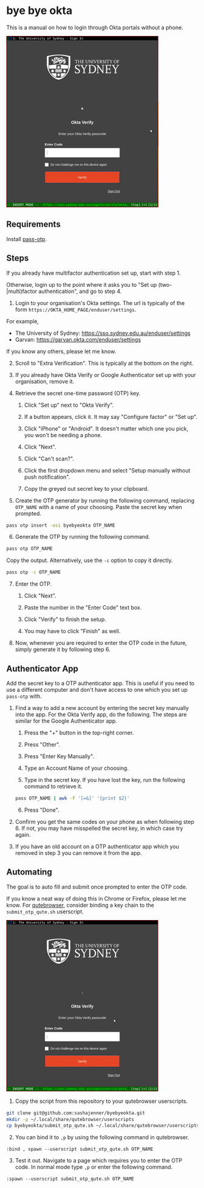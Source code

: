 bye bye okta
============
This is a manual on how to login through Okta portals without a phone.

![Logging into Usyd Canvas with the command](usyd_manual.gif)

## Requirements
Install [pass-otp](https://github.com/tadfisher/pass-otp#installation).


## Steps
If you already have multifactor authentication set up, start with step 1.

Otherwise, login up to the point where it asks you to "Set up
(two-|multi)factor authentication", and go to step 4.

1. Login to your organisation's Okta settings. The url is typically of the
   form `https://OKTA_HOME_PAGE/enduser/settings`.

For example,

- The University of Sydney: https://sso.sydney.edu.au/enduser/settings
- Garvan: https://garvan.okta.com/enduser/settings

If you know any others, please let me know.

2. Scroll to "Extra Verification". This is typically at the bottom on the
   right.

3. If you already have Okta Verify or Google Authenticator set up with your
   organisation, remove it.

4. Retrieve the secret one-time password (OTP) key.

    1. Click "Set up" next to "Okta Verify".

    2. If a button appears, click it. It may say "Configure factor" or "Set
       up".

    3. Click "iPhone" or "Android". It doesn't matter which one you pick, you
       won't be needing a phone.

    4. Click "Next".

    5. Click "Can't scan?".

    6. Click the first dropdown menu and select "Setup manually without push
       notification".

    7. Copy the greyed out secret key to your clipboard.

5. Create the OTP generator by running the following command, replacing
   `OTP_NAME` with a name of your choosing. Paste the secret key when prompted.
```sh
pass otp insert -esi byebyeokta OTP_NAME
```

6. Generate the OTP by running the following command.
```sh
pass otp OTP_NAME
```
Copy the output. Alternatively, use the `-c` option to copy it directly.
```sh
pass otp -c OTP_NAME
```

7. Enter the OTP.

    1. Click "Next".

    2. Paste the number in the "Enter Code" text box.

    3. Click "Verify" to finish the setup.

    4. You may have to click "Finish" as well.

8. Now, whenever you are required to enter the OTP code in the future, simply
   generate it by following step 6.


## Authenticator App
Add the secret key to a OTP authenticator app. This is useful if you need to
use a different computer and don't have access to one which you set up
`pass-otp` with.

1. Find a way to add a new account by entering the secret key manually into the
   app. For the Okta Verify app, do the following. The steps are similar for
   the Google Authenticator app.

    1. Press the "+" button in the top-right corner.

    2. Press "Other".

    3. Press "Enter Key Manually".

    4. Type an Account Name of your choosing.

    5. Type in the secret key. If you have lost the key, run the following
       command to retrieve it.
    ```sh
    pass OTP_NAME | awk -F '[=&]' '{print $2}'
    ```

    6. Press "Done".

2. Confirm you get the same codes on your phone as when following step 6. If
   not, you may have misspelled the secret key, in which case try again.

3. If you have an old account on a OTP authenticator app which you removed in
   step 3 you can remove it from the app.


## Automating
The goal is to auto fill and submit once prompted to enter the OTP code.

If you know a neat way of doing this in Chrome or Firefox, please let me know.
For [qutebrowser](https://github.com/qutebrowser/qutebrowser), consider binding a key chain to the `submit_otp_qute.sh`
userscript.

![Logging into Usyd Canvas with the qutebrowser script](usyd_auto.gif)

1. Copy the script from this repository to your qutebrowser userscripts.
```sh
git clone git@github.com:sashajenner/byebyeokta.git
mkdir -p ~/.local/share/qutebrowser/userscripts
cp byebyeokta/submit_otp_qute.sh ~/.local/share/qutebrowser/userscripts
```

2. You can bind it to `,p` by using the following command in qutebrowser.
```qute
:bind , spawn --userscript submit_otp_qute.sh OTP_NAME
```

3. Test it out. Navigate to a page which requires you to enter the OTP code. In
   normal mode type `,p` or enter the following command.
```qute
:spawn --userscript submit_otp_qute.sh OTP_NAME
```
